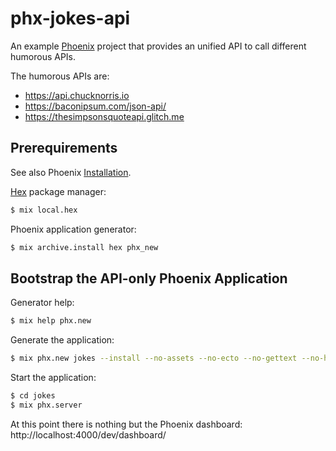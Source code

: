 # phx-jokes-api
An example [Phoenix](https://www.phoenixframework.org/) project that provides an unified API to call different humorous APIs.

The humorous APIs are:

* https://api.chucknorris.io
* https://baconipsum.com/json-api/
* https://thesimpsonsquoteapi.glitch.me

## Prerequirements

See also Phoenix [Installation](https://hexdocs.pm/phoenix/installation.html).

[Hex](https://hex.pm/) package manager:
```bash
$ mix local.hex
```

Phoenix application generator:
```bash
$ mix archive.install hex phx_new
```

## Bootstrap the API-only Phoenix Application

Generator help:
```bash
$ mix help phx.new
```

Generate the application:
```bash
$ mix phx.new jokes --install --no-assets --no-ecto --no-gettext --no-html --no-mailer
```

Start the application:
```bash
$ cd jokes
$ mix phx.server
```

At this point there is nothing but the Phoenix dashboard: http://localhost:4000/dev/dashboard/
